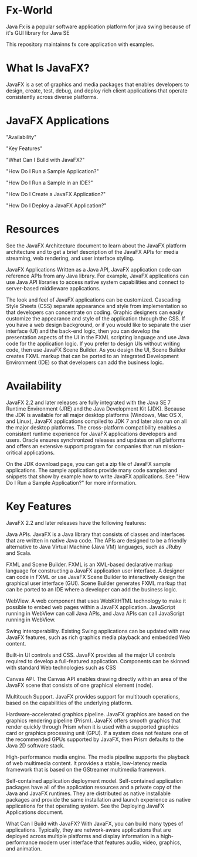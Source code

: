 # Fx-World
Java Fx is a popular software application platform for java swing because of it's GUI library for Java SE

This repository maintainns fx core application with examples.

# What Is JavaFX?
JavaFX is a set of graphics and media packages that enables developers to design, create, test, debug, and deploy rich client applications that operate consistently across diverse platforms.

# JavaFX Applications

"Availability"

"Key Features"

"What Can I Build with JavaFX?"

"How Do I Run a Sample Application?"

"How Do I Run a Sample in an IDE?"

"How Do I Create a JavaFX Application?"

"How Do I Deploy a JavaFX Application?"

# Resources

See the JavaFX Architecture document to learn about the JavaFX platform architecture and to get a brief description of the JavaFX APIs for media streaming, web rendering, and user interface styling.

JavaFX Applications
Written as a Java API, JavaFX application code can reference APIs from any Java library. For example, JavaFX applications can use Java API libraries to access native system capabilities and connect to server-based middleware applications.

The look and feel of JavaFX applications can be customized. Cascading Style Sheets (CSS) separate appearance and style from implementation so that developers can concentrate on coding. Graphic designers can easily customize the appearance and style of the application through the CSS. If you have a web design background, or if you would like to separate the user interface (UI) and the back-end logic, then you can develop the presentation aspects of the UI in the FXML scripting language and use Java code for the application logic. If you prefer to design UIs without writing code, then use JavaFX Scene Builder. As you design the UI, Scene Builder creates FXML markup that can be ported to an Integrated Development Environment (IDE) so that developers can add the business logic.

# Availability
JavaFX 2.2 and later releases are fully integrated with the Java SE 7 Runtime Environment (JRE) and the Java Development Kit (JDK). Because the JDK is available for all major desktop platforms (Windows, Mac OS X, and Linux), JavaFX applications compiled to JDK 7 and later also run on all the major desktop platforms. The cross-platform compatibility enables a consistent runtime experience for JavaFX applications developers and users. Oracle ensures synchronized releases and updates on all platforms and offers an extensive support program for companies that run mission-critical applications.

On the JDK download page, you can get a zip file of JavaFX sample applications. The sample applications provide many code samples and snippets that show by example how to write JavaFX applications. See "How Do I Run a Sample Application?" for more information.

# Key Features
JavaFX 2.2 and later releases have the following features:

Java APIs. JavaFX is a Java library that consists of classes and interfaces that are written in native Java code. The APIs are designed to be a friendly alternative to Java Virtual Machine (Java VM) languages, such as JRuby and Scala.

FXML and Scene Builder. FXML is an XML-based declarative markup language for constructing a JavaFX application user interface. A designer can code in FXML or use JavaFX Scene Builder to interactively design the graphical user interface (GUI). Scene Builder generates FXML markup that can be ported to an IDE where a developer can add the business logic.

WebView. A web component that uses WebKitHTML technology to make it possible to embed web pages within a JavaFX application. JavaScript running in WebView can call Java APIs, and Java APIs can call JavaScript running in WebView.

Swing interoperability. Existing Swing applications can be updated with new JavaFX features, such as rich graphics media playback and embedded Web content.

Built-in UI controls and CSS. JavaFX provides all the major UI controls required to develop a full-featured application. Components can be skinned with standard Web technologies such as CSS

Canvas API. The Canvas API enables drawing directly within an area of the JavaFX scene that consists of one graphical element (node).

Multitouch Support. JavaFX provides support for multitouch operations, based on the capabilities of the underlying platform.

Hardware-accelerated graphics pipeline. JavaFX graphics are based on the graphics rendering pipeline (Prism). JavaFX offers smooth graphics that render quickly through Prism when it is used with a supported graphics card or graphics processing unit (GPU). If a system does not feature one of the recommended GPUs supported by JavaFX, then Prism defaults to the Java 2D software stack.

High-performance media engine. The media pipeline supports the playback of web multimedia content. It provides a stable, low-latency media framework that is based on the GStreamer multimedia framework.

Self-contained application deployment model. Self-contained application packages have all of the application resources and a private copy of the Java and JavaFX runtimes. They are distributed as native installable packages and provide the same installation and launch experience as native applications for that operating system. See the Deploying JavaFX Applications document.

What Can I Build with JavaFX?
With JavaFX, you can build many types of applications. Typically, they are network-aware applications that are deployed across multiple platforms and display information in a high-performance modern user interface that features audio, video, graphics, and animation.
